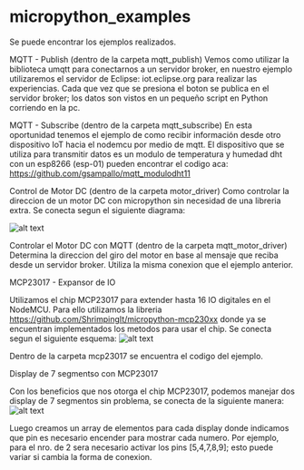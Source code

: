 # micropython_examples

Se puede encontrar los ejemplos realizados.

MQTT - Publish (dentro de la carpeta mqtt_publish)
Vemos como utilizar la biblioteca umqtt para conectarnos a un servidor broker, en nuestro ejemplo utilizaremos el servidor de Eclipse: iot.eclipse.org para realizar las experiencias.
Cada que vez que se presiona el boton se publica en el servidor broker; los datos son vistos en un pequeño script en Python corriendo en la pc.

MQTT - Subscribe (dentro de la carpeta mqtt_subscribe)
En esta oportunidad tenemos el ejemplo de como recibir información desde otro dispositivo IoT hacia el nodemcu por medio de mqtt.
El dispositivo que se utiliza para transmitir datos es un modulo de temperatura y humedad dht con un esp8266 (esp-01) pueden encontrar el codigo aca: https://github.com/gsampallo/mqtt_modulodht11

Control de Motor DC (dentro de la carpeta motor_driver)
Como controlar la direccion de un motor DC con micropython sin necesidad de una libreria extra.
Se conecta segun el siguiente diagrama:

![alt text](https://raw.githubusercontent.com/gsampallo/micropython_examples/master/motor_driver/motor_python.png "Diagrama")

Controlar el Motor DC con MQTT (dentro de la carpeta mqtt_motor_driver)
Determina la direccion del giro del motor en base al mensaje que reciba desde un servidor broker. Utiliza la misma conexion que el ejemplo anterior.

MCP23017 - Expansor de IO

Utilizamos el chip MCP23017 para extender hasta 16 IO digitales en el NodeMCU. Para ello utilizamos la libreria https://github.com/ShrimpingIt/micropython-mcp230xx donde ya se encuentran implementados los metodos para usar el chip.
Se conecta segun el siguiente esquema:
![alt text](https://raw.githubusercontent.com/gsampallo/micropython_examples/master/mcp23017/micropython_mcp23017.jpg "Diagrama")

Dentro de la carpeta mcp23017 se encuentra el codigo del ejemplo.

Display de 7 segmentso con MCP23017

Con los beneficios que nos otorga el chip MCP23017, podemos manejar dos display de 7 segmentos sin problema, se conecta de la siguiente manera:
![alt text](https://raw.githubusercontent.com/gsampallo/micropython_examples/master/mcp23017_7segment/mcp23017_7segmentos.jpg "Diagrama")

Luego creamos un array de elementos para cada display donde indicamos que pin es necesario encender para mostrar cada numero.
Por ejemplo, para el nro. de 2 sera necesario activar los pins [5,4,7,8,9]; esto puede variar si cambia la forma de conexion.
